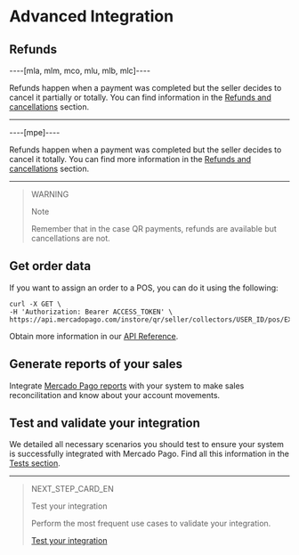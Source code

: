 # Advanced Integration

## Refunds

----[mla, mlm, mco, mlu, mlb, mlc]----

Refunds happen when a payment was completed but the seller decides to cancel it partially or totally. You can find information in the [Refunds and cancellations](https://www.mercadopago[FAKER][URL][DOMAIN]/developers/en/guides/manage-account/account/cancellations-and-refunds) section.

------------

----[mpe]----

Refunds happen when a payment was completed but the seller decides to cancel it totally. You can find more information in the [Refunds and cancellations](https://www.mercadopago[FAKER][URL][DOMAIN]/developers/en/guides/manage-account/account/cancellations-and-refunds) section.

------------
> WARNING
> 
> Note
> 
> Remember that in the case QR payments, refunds are available but cancellations are not.



## Get order data

If you want to assign an order to a POS, you can do it using the following:

```curl
curl -X GET \
-H 'Authorization: Bearer ACCESS_TOKEN' \
https://api.mercadopago.com/instore/qr/seller/collectors/USER_ID/pos/EXTERNAL_POS_ID/orders
```
Obtain more information in our [API Reference](https://www.mercadopago[FAKER][URL][DOMAIN]/developers/en/reference/instore_orders_v2/_instore_qr_seller_collectors_user_id_pos_external_pos_id_orders/get).

## Generate reports of your sales

Integrate [Mercado Pago reports](https://www.mercadopago[FAKER][URL][DOMAIN]/developers/en/guides/manage-account/reports/general-considerations/reconciliation-reports) with your system to make sales reconcilitation and know about your account movements.

## Test and validate your integration 

We detailed all necessary scenarios you should test to ensure your system is successfully integrated with Mercado Pago. 
Find all this information in the [Tests section](https://www.mercadopago[FAKER][URL][DOMAIN]/developers/en/guides/qr-code/integration-test).

---

> NEXT_STEP_CARD_EN
>
> Test your integration
>
> Perform the most frequent use cases to validate your integration.
>
> [Test your integration](https://www.mercadopago[FAKER][URL][DOMAIN]/developers/en/guides/qr-code/integration-test)
